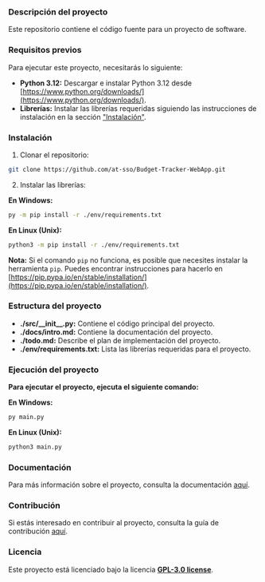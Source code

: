 ### Descripción del proyecto

Este repositorio contiene el código fuente para un proyecto de software.

### Requisitos previos

Para ejecutar este proyecto, necesitarás lo siguiente:

- **Python 3.12:** Descargar e instalar Python 3.12 desde [https://www.python.org/downloads/](https://www.python.org/downloads/).
- **Librerías:** Instalar las librerías requeridas siguiendo las instrucciones de instalación en la sección ["Instalación"](#instalación).

### Instalación

1. Clonar el repositorio:

```sh
git clone https://github.com/at-sso/Budget-Tracker-WebApp.git
```

2. Instalar las librerías:

**En Windows:**

```sh
py -m pip install -r ./env/requirements.txt
```

**En Linux (Unix):**

```sh
python3 -m pip install -r ./env/requirements.txt
```

**Nota:** Si el comando `pip` no funciona, es posible que necesites instalar la herramienta `pip`. Puedes encontrar instrucciones para hacerlo en [https://pip.pypa.io/en/stable/installation/](https://pip.pypa.io/en/stable/installation/).

### Estructura del proyecto

- **./src/\_\_init\_\_.py:** Contiene el código principal del proyecto.
- **./docs/intro.md:** Contiene la documentación del proyecto.
- **./todo.md:** Describe el plan de implementación del proyecto.
- **./env/requirements.txt:** Lista las librerías requeridas para el proyecto.

### Ejecución del proyecto

**Para ejecutar el proyecto, ejecuta el siguiente comando:**

**En Windows:**

```sh
py main.py
```

**En Linux (Unix):**

```sh
python3 main.py
```

### Documentación

Para más información sobre el proyecto, consulta la documentación [aquí](docs/intro.md).

### Contribución

Si estás interesado en contribuir al proyecto, consulta la guía de contribución [aquí](todo.md).

### Licencia

Este proyecto está licenciado bajo la licencia **[GPL-3.0 license](license)**.

